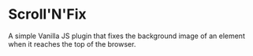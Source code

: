 Scroll'N'Fix
==
A simple Vanilla JS plugin that fixes the background image of an element when it reaches the top of the browser. 
